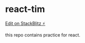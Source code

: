 # react-tim

[Edit on StackBlitz ⚡️](https://stackblitz.com/edit/react-fcomponents-tim)

this repo contains practice for react.
